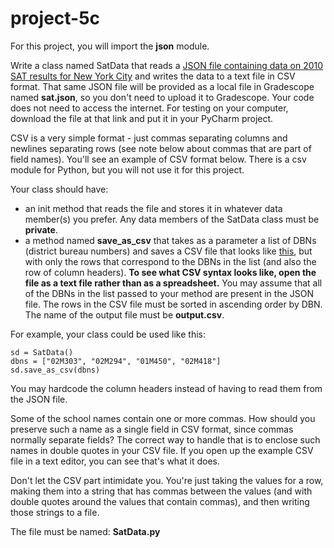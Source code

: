 # project-5c

For this project, you will import the **json** module.

Write a class named SatData that reads a [JSON file containing data on 2010 SAT results for New York City](https://data.cityofnewyork.us/api/views/zt9s-n5aj/rows.json?accessType=DOWNLOAD) and writes the data to a text file in CSV format. That same JSON file will be provided as a local file in Gradescope named **sat.json**, so you don't need to upload it to Gradescope. Your code does not need to access the internet. For testing on your computer, download the file at that link and put it in your PyCharm project.

CSV is a very simple format - just commas separating columns and newlines separating rows (see note below about commas that are part of field names). You'll see an example of CSV format below. There is a csv module for Python, but you will not use it for this project.

Your class should have:
* an init method that reads the file and stores it in whatever data member(s) you prefer. Any data members of the SatData class must be **private**.
* a method named **save_as_csv** that takes as a parameter a list of DBNs (district bureau numbers) and saves a CSV file that looks like [this](https://data.cityofnewyork.us/api/views/zt9s-n5aj/rows.csv?accessType=DOWNLOAD), but with only the rows that correspond to the DBNs in the list (and also the row of column headers). **To see what CSV syntax looks like, open the file as a text file rather than as a spreadsheet.** You may assume that all of the DBNs in the list passed to your method are present in the JSON file.  The rows in the CSV file must be sorted in ascending order by DBN.  The name of the output file must be **output.csv**.

For example, your class could be used like this:
```
sd = SatData()
dbns = ["02M303", "02M294", "01M450", "02M418"]
sd.save_as_csv(dbns)
```

You may hardcode the column headers instead of having to read them from the JSON file.

Some of the school names contain one or more commas. How should you preserve such a name as a single field in CSV format, since commas normally separate fields? The correct way to handle that is to enclose such names in double quotes in your CSV file.  If you open up the example CSV file in a text editor, you can see that's what it does.

Don't let the CSV part intimidate you. You're just taking the values for a row, making them into a string that has commas between the values (and with double quotes around the values that contain commas), and then writing those strings to a file.

The file must be named: **SatData.py**

